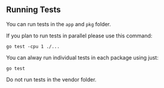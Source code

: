 ## Running Tests

You can run tests in the `app` and `pkg` folder.

If you plan to run tests in parallel please use this command:

```
go test -cpu 1 ./...
```

You can alway run individual tests in each package using just:

```
go test
```

Do not run tests in the vendor folder.
